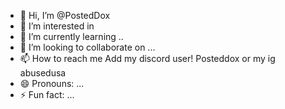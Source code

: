 - 👋 Hi, I’m @PostedDox
- 👀 I’m interested in 
- 🌱 I’m currently learning .. 
- 💞️ I’m looking to collaborate on ...
- 📫 How to reach me Add my discord user! Posteddox or my ig abusedusa
- 😄 Pronouns: ...
- ⚡ Fun fact: ...

<!---
PostedDox/PostedDox is a ✨ special ✨ repository because its `README.md` (this file) appears on your GitHub profile.
You can click the Preview link to take a look at your changes.
--->
